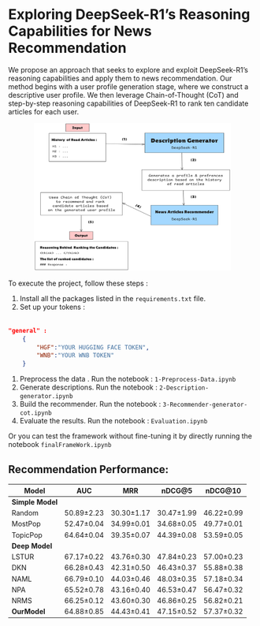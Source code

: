 # Exploring DeepSeek-R1’s Reasoning Capabilities for News Recommendation

We propose an approach that seeks to explore and exploit DeepSeek-R1’s reasoning capabilities and apply them to news recommendation. Our method begins with a user profile generation stage, where we construct a descriptive user profile. We then leverage Chain-of-Thought (CoT) and step-by-step reasoning capabilities of DeepSeek-R1 to rank ten candidate articles for each user.

<p align="center">  
    <img src="Pictures/FrameWorkPIC.jpg" alt="DeepSeek-R1-Based Proposed Method" width="400" height="300"/>
</p>
To execute the project, follow these steps :

1. Install all the packages listed in the `requirements.txt` file.
2. Set up your tokens :

```json

"general" :
    {
        "HGF":"YOUR HUGGING FACE TOKEN",
        "WNB":"YOUR WNB TOKEN"
    }

```
1. Preprocess the data . Run the notebook  : `1-Preprocess-Data.ipynb`
2. Generate descriptions. Run the notebook : `2-Description-generator.ipynb`
3. Build the recommender. Run the notebook  : `3-Recommender-generator-cot.ipynb`
4. Evaluate the results. Run the notebook : `Evaluation.ipynb`

Or you can test the framework without fine-tuning it by directly running the notebook `finalFrameWork.ipynb`

## Recommendation Performance:

| Model     | AUC          | MRR          | nDCG@5       | nDCG@10      |
|-----------|--------------|--------------|--------------|--------------|
| **Simple Model** |||||
| Random    | 50.89±2.23   | 30.30±1.17   | 30.47±1.99   | 46.22±0.99   |
| MostPop   | 52.47±0.04   | 34.99±0.01   | 34.68±0.05   | 49.77±0.01   |
| TopicPop  | 64.64±0.04   | 39.35±0.07   | 44.39±0.08   | 53.59±0.05   |
| **Deep Model** |||||
| LSTUR     | 67.17±0.22   | 43.76±0.30   | 47.84±0.23   | 57.00±0.23   |
| DKN       | 66.28±0.43   | 42.31±0.50   | 46.43±0.37   | 55.88±0.38   |
| NAML      | 66.79±0.10   | 44.03±0.46   | 48.03±0.35   | 57.18±0.34   |
| NPA       | 65.52±0.78   | 43.16±0.40   | 46.53±0.47   | 56.47±0.32   |
| NRMS      | 66.25±0.12   | 43.60±0.30   | 46.86±0.25   | 56.82±0.21   |
| **OurModel** | 64.88±0.85 | 44.43±0.41   | 47.15±0.52   | 57.37±0.32   |
